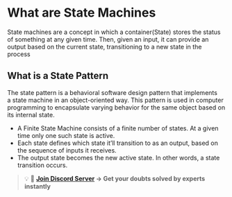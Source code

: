 # What are State Machines

State machines are a concept in which a container(State) stores the status of something at any given time. Then, given an input, it can provide an output based on the current state, transitioning to a new state in the process

## What is a State Pattern

The state pattern is a behavioral software design pattern that implements a state machine in an object-oriented way. This pattern is used in computer programming to encapsulate varying behavior for the same object based on its internal state.

- A Finite State Machine consists of a finite number of states. At a given time only one such state is active.
- Each state defines which state it’ll transition to as an output, based on the sequence of inputs it receives.
- The output state becomes the new active state. In other words, a state transition occurs.

>💡 🚀 **[Join Discord Server](https://discord.gg/J5zDscnzms) → Get your doubts solved by experts instantly**
